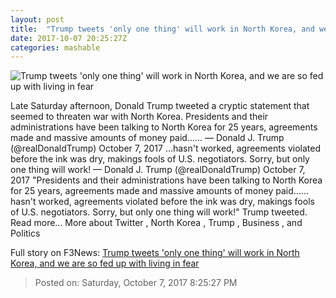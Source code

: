 ```yaml
---
layout: post
title:  "Trump tweets 'only one thing' will work in North Korea, and we are so fed up with living in fear"
date: 2017-10-07 20:25:27Z
categories: mashable
---
```


![Trump tweets 'only one thing' will work in North Korea, and we are so fed up with living in fear](https://i.amz.mshcdn.com/kF1VUE54ruJbdgg0xlGuoWlUDww=/1200x630/2017%2F10%2F07%2Fdf%2F76b26e2d80944362a9eafd08640ca300.8f48c.jpg)

Late Saturday afternoon, Donald Trump tweeted a cryptic statement that seemed to threaten war with North Korea. Presidents and their administrations have been talking to North Korea for 25 years, agreements made and massive amounts of money paid...... — Donald J. Trump (@realDonaldTrump) October 7, 2017 ...hasn't worked, agreements violated before the ink was dry, makings fools of U.S. negotiators. Sorry, but only one thing will work! — Donald J. Trump (@realDonaldTrump) October 7, 2017 "Presidents and their administrations have been talking to North Korea for 25 years, agreements made and massive amounts of money paid...... hasn't worked, agreements violated before the ink was dry, makings fools of U.S. negotiators. Sorry, but only one thing will work!" Trump tweeted. Read more... More about Twitter , North Korea , Trump , Business , and Politics


Full story on F3News: [Trump tweets 'only one thing' will work in North Korea, and we are so fed up with living in fear](http://www.f3nws.com/n/jmahNG)

> Posted on: Saturday, October 7, 2017 8:25:27 PM
